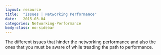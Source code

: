 ```yaml
---
layout: resource
title:  "Issues | Networking Performance"
date:   2015-03-04
categories: Networking-Performance
body-class: no-sidebar
---
```


The different issues that hinder the networking performance and also the ones that you must be aware of while treading the path to performance.